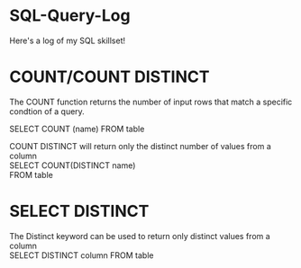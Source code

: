# SQL-Query-Log
Here's a log of my SQL skillset!

# COUNT/COUNT DISTINCT
The COUNT function returns the number of input rows that match a specific condtion of a query.<br/>

SELECT COUNT (name) FROM table

COUNT DISTINCT will return only the distinct number of values from a column<br/>
SELECT COUNT(DISTINCT name)<br/>
FROM table

# SELECT DISTINCT
The Distinct keyword can be used to return only distinct values from a column<br/>
SELECT DISTINCT column FROM table
